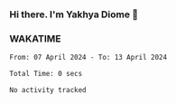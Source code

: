 ### Hi there. I'm Yakhya Diome 👋

### WAKATIME
<!--START_SECTION:waka-->

```txt
From: 07 April 2024 - To: 13 April 2024

Total Time: 0 secs

No activity tracked
```

<!--END_SECTION:waka-->
